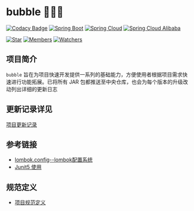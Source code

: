 # bubble 🎉🎉🎉

[![Codacy Badge](https://api.codacy.com/project/badge/Grade/63f51f8ee55f42bd8284c1c04e2b6f7d)](https://app.codacy.com/manual/fxbin/bubble?utm_source=github.com&utm_medium=referral&utm_content=fxbin/bubble&utm_campaign=Badge_Grade_Settings)
[![Spring Boot](https://img.shields.io/badge/SpringBoot-2.7.14-brightgreen.svg)](https://github.com/spring-projects/spring-boot)
[![Spring Cloud](https://img.shields.io/badge/SpringCloud-2021.0.8-brightgreen.svg)](https://github.com/spring-cloud)
[![Spring Cloud Alibaba](https://img.shields.io/badge/SpringCloudAlibaba-2021.0.5.0-brightgreen.svg)](https://github.com/alibaba/spring-cloud-alibaba)

[![Star](https://img.shields.io/github/stars/fxbin/bubble.svg?label=Stars&style=social)](https://github.com/fxbin/bubble/stargazers)
[![Members](https://img.shields.io/github/forks/fxbin/bubble.svg?label=Fork&style=social)](https://github.com/fxbin/bubble/network/members)
[![Watchers](https://img.shields.io/github/watchers/fxbin/bubble.svg?label=Watch&style=social)](https://github.com/fxbin/bubble/watchers)

## 项目简介

`bubble` 旨在为项目快速开发提供一系列的基础能力，方便使用者根据项目需求快速进行功能拓展。已将所有 JAR 包都推送至中央仓库，也会为每个版本的升级改动列出详细的更新日志

## 更新记录详见
[项目更新记录](CHANGELOG.md)

## 参考链接
* [lombok.config--lombok配置系统](https://www.freesion.com/article/8894123984/)
* [Junit5 使用](https://www.morcat.cn/archives/junit5)

## 规范定义
* [项目规范定义](docs/规范定义.md)